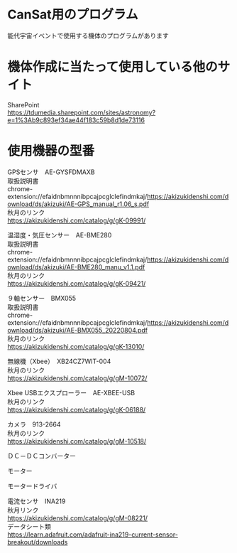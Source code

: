 # CanSat用のプログラム

能代宇宙イベントで使用する機体のプログラムがあります<br>

# 機体作成に当たって使用している他のサイト

SharePoint<br>
https://tdumedia.sharepoint.com/sites/astronomy?e=1%3Ab9c893ef34ae44f183c59b8d1de73116<br>

# 使用機器の型番

GPSセンサ　AE-GYSFDMAXB<br>
取扱説明書<br>
chrome-extension://efaidnbmnnnibpcajpcglclefindmkaj/https://akizukidenshi.com/download/ds/akizuki/AE-GPS_manual_r1.06_s.pdf<br>
秋月のリンク<br>
https://akizukidenshi.com/catalog/g/gK-09991/<br>

温湿度・気圧センサー　AE-BME280<br>
取扱説明書<br>
chrome-extension://efaidnbmnnnibpcajpcglclefindmkaj/https://akizukidenshi.com/download/ds/akizuki/AE-BME280_manu_v1.1.pdf<br>
秋月のリンク<br>
https://akizukidenshi.com/catalog/g/gK-09421/<br>

９軸センサー　BMX055 <br>
取扱説明書<br>
chrome-extension://efaidnbmnnnibpcajpcglclefindmkaj/https://akizukidenshi.com/download/ds/akizuki/AE-BMX055_20220804.pdf<br>
秋月のリンク<br>
https://akizukidenshi.com/catalog/g/gK-13010/<br>

無線機（Xbee）　XB24CZ7WIT-004<br>
秋月のリンク<br>
https://akizukidenshi.com/catalog/g/gM-10072/<br>

Xbee USBエクスプローラー　AE-XBEE-USB<br>
秋月のリンク<br>
https://akizukidenshi.com/catalog/g/gK-06188/<br>

カメラ　913-2664<br>
秋月のリンク<br>
https://akizukidenshi.com/catalog/g/gM-10518/<br>


ＤＣ－ＤＣコンバーター<br>

モーター<br>

モータードライバ<br>


電流センサ　INA219<br>
秋月リンク<br>
https://akizukidenshi.com/catalog/g/gM-08221/<br>
データシート類<br>
https://learn.adafruit.com/adafruit-ina219-current-sensor-breakout/downloads<br>

